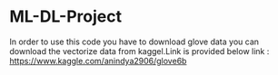 # ML-DL-Project
In order to use this code you have to download glove data you can download the vectorize data from kaggel.Link is provided below
link : https://www.kaggle.com/anindya2906/glove6b

